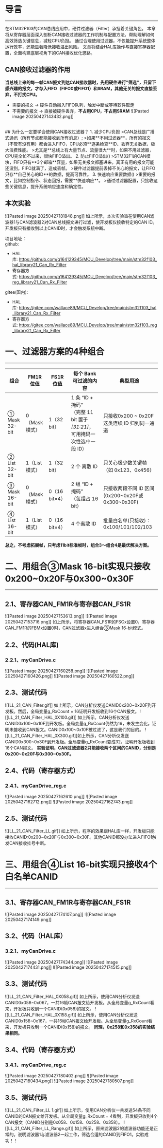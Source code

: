 # 导言
---
在STM32F103的CAN总线应用中，硬件过滤器（Filter）承担着关键角色。  本章将从寄存器层面深入剖析CAN接收过滤器的工作机制与配置方法，帮助理解如何高效筛选关键信息，减轻CPU负担。  通过合理使用过滤器，不仅能提升系统整体运行效率，还能显著降低接收溢出风险。  文章将结合HAL库操作与直接寄存器配置，全面构建底层视角下的CAN接收优化思路。
<br>
## CAN接收过滤器的作用
**当总线上来的每一帧CAN报文到达CAN接收器时，先用硬件进行"筛选"，只留下感兴趣的报文，才存入FIFO（FIFO0或FIFO1）和SRAM，其他无关的报文直接丢弃，不打扰CPU。**
- 需要的报文 → 硬件自动搬入FIFO队列，触发中断或等待软件取走
- 不需要的报文 → 直接被硬件丢弃，**不占用CPU，不占用SRAM**
![[Pasted image 20250427143432.png]]
<br>
## 为什么一定要学会使用CAN接收过滤器？
1. 减少CPU负担
>CAN总线是广播式通讯（所有节点都能接收到所有消息）;
>如果**不用过滤器**，所有的报文（不管有没有用）都会进入FIFO，CPU必须**逐条检查**ID、丢弃无关数据，极大浪费性能。
>尤其是**总线上有大量节点、流量很大**时，如果不用过滤器，CPU完全忙不过来，很快FIFO溢出。
2. 防止FIFO溢出()
>STM32F1的CAN模块，FIFO只有**3个邮箱**容量，如果无关报文都塞进来，真正有用的报文可能还没到，FIFO就满了，造成丢帧。
>硬件过滤器提前丢掉不关心的报文，让FIFO只存**自己关心的ID**的数据，提高可靠性。
3. 快速响应重要数据()
>重要的报文，比如控制指令、状态回报，需要**快速响应**。
>通过过滤器配置，只接收这些关键信息，提升系统响应速度和确定性。

## 本次实验
![[Pasted image 20250427181848.png]]
如上所示，本次实验旨在使用CAN滤波器1与CAN滤波器2对CAN总线报文进行过滤，使开发板仅接收特定的CAN ID。开发板只有接收到以上CANID时，才会触发系统中断。

项目地址：  
github:
- HAL库: https://github.com/q164129345/MCU_Develop/tree/main/stm32f103_hal_library21_Can_Rx_Filter
- 寄存器方式: https://github.com/q164129345/MCU_Develop/tree/main/stm32f103_reg_library21_Can_Rx_Filter

gitee(国内):
- HAL库: https://gitee.com/wallace89/MCU_Develop/tree/main/stm32f103_hal_library21_Can_Rx_Filter
- 寄存器方式: https://gitee.com/wallace89/MCU_Develop/tree/main/stm32f103_reg_library21_Can_Rx_Filter

# 一、过滤器方案的4种组合
---

| 组合            | FM1R 位值    | FS1R 位值     | 每个 Bank 可过滤的内容                                             | 典型用途                                   |
| ------------- | ---------- | ----------- | ---------------------------------------------------------- | -------------------------------------- |
| ① Mask 32-bit | 0（Mask 模式） | 1（32 bit）   | 1 条 “ID + 掩码”  <br>（完整 11 bit 置于 _[31:21]_，可用掩码一次性选中一段 ID） | 只接收0x200 ~ 0x20F这类连续 ID 归到同一通道         |
| ② List 32-bit | 1（List 模式） | 1（32 bit）   | 2 个 离散 ID                                                  | 只关心极少数关键帧（如 0x123、0x456）               |
| ③ Mask 16-bit | 0（Mask 模式） | 0（16 bit×4） | 2 组 “ID + 掩码”  <br>（每组占 16 bit）                            | 只接收两段不同 ID 区间(0x200~0x20F或0x300~0x30F) |
| ④ List 16-bit | 1（List 模式） | 0（16 bit×4） | 4 个离散 ID                                                   | 批量白名单(只接收)：0x100/101/102/103           |
**总之，不考虑拓展帧，只考虑11bit标准帧时，组合3～组合4是最优解决方案。**

# 二、用组合③Mask 16-bit实现只接收0x200~0x20F与0x300~0x30F 
---
## 2.1、寄存器CAN_FM1R与寄存器CAN_FS1R
![[Pasted image 20250427153613.png]]
![[Pasted image 20250427153716.png]]
如上所示，将寄存器CAN_FS1R的FSCx设置0，寄存器CAN_FM1R的FBMx设置0时，CAN过滤器x进入组合③Mask 16-bit模式。

## 2.2、代码(HAL库)
### 2.2.1、myCanDrive.c
![[Pasted image 20250427160258.png]]
![[Pasted image 20250427160426.png]]
![[Pasted image 20250427160522.png]]
## 2.3、测试代码
![[LL_21_CAN_Filter.gif]]
如上所示，CAN分析仪发送CANID0x200~0x20F到开发板。然后，全局变量g_RxCount = 16证明开发板收到16个CAN报文。
![[LL_21_CAN_Filter_HAL_0X100.gif]]
如上所示，CAN分析仪发送CANID0x100~0x10F到开发板。全局变量g_RxCount仍然为16，未发生变化，证明未接收到CAN报文。CANID0x100~0x10F被过滤了，这是我们的目的。
![[LL_21_CAN_Filter_HAL_0X300.gif]]如上所示，CAN分析仪发送CANID0x300~0x30F到开发板。全局变量g_RxCount变成32，证明开发板收到16个CAN报文。
**实验证明，CAN过滤波器2只能接收两个区间的CANID，分别是0x200~0x20F与0x300~0x30F。**

## 2.4、代码（寄存器方式）
### 2.4.1、myCanDrive_reg.c
![[Pasted image 20250427162610.png]]
![[Pasted image 20250427162712.png]]
![[Pasted image 20250427162743.png]]
## 2.5、测试代码
![[LL_21_CAN_Filter_LL.gif]]
如上所示，程序的效果跟HAL库一样，开发板只能接收CANID:0x200~0x20F与0x300~0x30F。其他CANID都没办法进入FIFO1触发CAN接收挂号中断。

# 三、用组合④List 16-bit实现只接收4个白名单CANID
---
## 3.1、寄存器CAN_FM1R与寄存器CAN_FS1R
![[Pasted image 20250427174107.png]]
![[Pasted image 20250427174149.png]]
## 3.2、代码（HAL库）
### 3.2.1、myCanDrive.c
![[Pasted image 20250427174344.png]]
![[Pasted image 20250427174431.png]]
![[Pasted image 20250427174515.png]]
## 3.3、测试代码
![[LL_21_CAN_Filter_HAL_0X058.gif]]
如上所示，使用CAN分析仪发送CANID0x058~0x067，一共16帧CAN报文给开发板。从全局变量g_RxCount看来，开发板只收到一个CANID(0x058)的报文。
![[LL_21_CAN_Filter_HAL_0X158.gif]]
如上所示，使用CAN分析仪发送CANID0x158~0x167，一共16帧CAN报文给开发板。从全局变量g_RxCount看来，开发板只收到一个CANID(0x158)的报文。
**同理，0x258和0x358的实验结果相同。**

## 3.4、代码（寄存器方式）
### 3.4.1、myCanDrive_reg.c
![[Pasted image 20250427180402.png]]
![[Pasted image 20250427180434.png]]
![[Pasted image 20250427180507.png]]

## 3.5、测试代码
![[LL_21_CAN_Filter_LL 1.gif]]
如上所示，使用CAN分析仪一共发送54条不同CANID的CAN报文给开发板。从全局变量g_RxCount = 4看到，开发板只收到4个CAN报文（CANID分别是0x058、0x158、0x258、0x358）。
![[LL_21_CAN_Filter_LL_Range.gif]]
如上所示，原来滤波器2的滤波器功能还是正常的。说明滤波器1与滤波器2一起工作，筛选合适的CANID到FIFO1。实验成功！！



